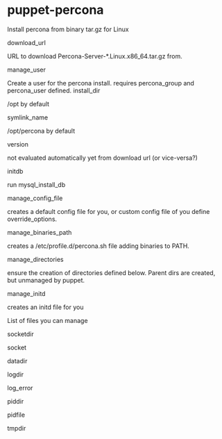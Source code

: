 # puppet-percona
Install percona from binary tar.gz for Linux


download_url

 URL to download Percona-Server-*.Linux.x86_64.tar.gz from.
 
manage_user

 Create a user for the percona install.
 requires percona_group and percona_user defined.
install_dir

 /opt by default
 
symlink_name

 /opt/percona by default
 
version

 not evaluated automatically yet from download url (or vice-versa?)
 
initdb

 run mysql_install_db
 
manage_config_file

 creates a default config file for you, or custom config file of you define override_options.
 
manage_binaries_path

 creates a /etc/profile.d/percona.sh file adding binaries to PATH.
 
manage_directories

 ensure the creation of directories defined below. Parent dirs are created, but unmanaged by puppet.
 
manage_initd

 creates an initd file for you

List of files you can manage

  socketdir
  
  socket
  
  datadir
  
  logdir
  
  log_error
  
  piddir

  pidfile
  
  tmpdir
